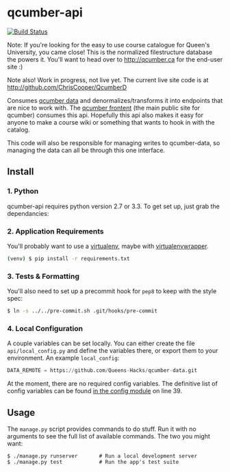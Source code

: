 qcumber-api
===========

[![Build Status](https://travis-ci.org/Queens-Hacks/qcumber-api.png)](https://travis-ci.org/Queens-Hacks/qcumber-api)

Note: If you're looking for the easy to use course catalogue for Queen's University, you came close! This is the normalized filestructure database the powers it. You'll want to head over to http://qcumber.ca for the end-user site :)

Note also! Work in progress, not live yet. The current live site code is at http://github.com/ChrisCooper/QcumberD


Consumes [qcumber data](https://github.com/Queens-Hacks/qcumber-data) and denormalizes/transforms it into endpoints that are nice to work with. The [qcumber frontent](https://github.com/Queens-Hacks/qcumber-frontend) (the main public site for qcumber) consumes this api. Hopefully this api also makes it easy for anyone to make a course wiki or something that wants to hook in with the catalog.

This code will also be responsible for managing writes to qcumber-data, so managing the data can all be through this one interface.


Install
-------


### 1. Python

qcumber-api requires python version 2.7 or 3.3. To get set up, just grab the dependancies:


### 2. Application Requirements

You'll probably want to use a [virtualenv](http://www.virtualenv.org/en/latest/), maybe with [virtualenvwrapper](http://virtualenvwrapper.readthedocs.org/en/latest/).

```bash
(venv) $ pip install -r requirements.txt
```

### 3. Tests & Formatting

You'll also need to set up a precommit hook for `pep8` to keep with the style spec:


```bash
$ ln -s ../../pre-commit.sh .git/hooks/pre-commit
```

### 4. Local Configuration

A couple variables can be set locally. You can either create the file `api/local_config.py` and define the variables there, or export them to your environment. An example `local_config`:

```python
DATA_REMOTE = https://github.com/Queens-Hacks/qcumber-data.git
```

At the moment, there are no required config variables. The definitive list of config variables can be found [in the config module](api/config.py#L39) on line 39.


Usage
-----

The `manage.py` script provides commands to do stuff. Run it with no arguments to see the full list of available commands. The two you might want:

```
$ ./manage.py runserver       # Run a local development server
$ ./manage.py test            # Run the app's test suite
```

